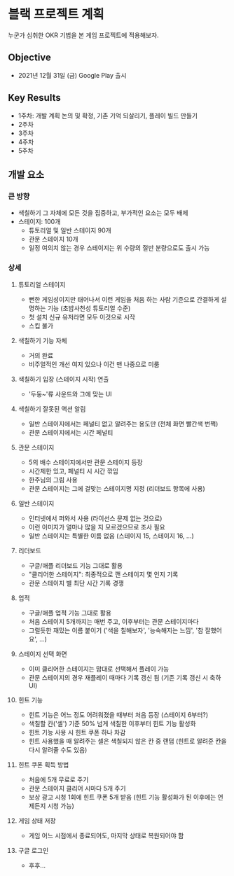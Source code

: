 # 블랙 프로젝트 계획

누군가 심취한 OKR 기법을 본 게임 프로젝트에 적용해보자.

## Objective
- 2021년 12월 31일 (금) Google Play 출시

## Key Results
- 1주차: 개발 계획 논의 및 확정, 기존 기억 되살리기, 플레이 빌드 만들기
- 2주차
- 3주차
- 4주차
- 5주차

## 개발 요소

### 큰 방향
- 색칠하기 그 자체에 모든 것을 집중하고, 부가적인 요소는 모두 배제
- 스테이지: 100개
    - 튜토리얼 및 일반 스테이지 90개
    - 관문 스테이지 10개
    - 일정 여의치 않는 경우 스테이지는 위 수량의 절반 분량으로도 출시 가능

### 상세

1. 튜토리얼 스테이지
    - 뻔한 게임성이지만 태어나서 이런 게임을 처음 하는 사람 기준으로 간결하게 설명하는 기능 (초밥사천성 튜토리얼 수준)
    - 첫 설치 신규 유저라면 모두 이것으로 시작
    - 스킵 불가

2. 색칠하기 기능 자체
    - 거의 완료
    - 비주얼적인 개선 여지 있으나 이건 맨 나중으로 미룸

2. 색칠하기 입장 (스테이지 시작) 연출
    - '두둥~'류 사운드와 그에 맞는 UI

3. 색칠하기 잘못된 액션 알림
    - 일반 스테이지에서는 페널티 없고 알려주는 용도만 (전체 화면 빨간색 번쩍)
    - 관문 스테이지에서는 시간 페널티

4. 관문 스테이지
    - 5의 배수 스테이지에서만 관문 스테이지 등장
    - 시간제한 있고, 페널티 시 시간 깎임
    - 한주님의 그림 사용
    - 관문 스테이지는 그에 걸맞는 스테이지명 지정 (리더보드 항목에 사용)

5. 일반 스테이지
    - 인터넷에서 퍼와서 사용 (라이선스 문제 없는 것으로)
    - 이런 이미지가 얼마나 많을 지 모르겠으므로 조사 필요
    - 일반 스테이지는 특별한 이름 없음 (스테이지 15, 스테이지 16, ...)

6. 리더보드
    - 구글/애플 리더보드 기능 그대로 활용
    - "클리어한 스테이지": 최종적으로 깬 스테이지 몇 인지 기록
    - 관문 스테이지 별 최단 시간 기록 경쟁
    
7. 업적
    - 구글/애플 업적 기능 그대로 활용
    - 처음 스테이지 5개까지는 매번 주고, 이후부터는 관문 스테이지마다
    - 그럴듯한 재밌는 이름 붙이기 ('색을 칠해보자', '능숙해지는 느낌', '참 잘했어요', ...)

8. 스테이지 선택 화면
    - 이미 클리어한 스테이지는 맘대로 선택해서 플레이 가능
    - 관문 스테이지의 경우 재플레이 때마다 기록 갱신 됨
        (기존 기록 갱신 시 축하 UI)

9. 힌트 기능
    - 힌트 기능은 어느 정도 어려워졌을 때부터 처음 등장 (스테이지 6부터?)
    - 색칠할 칸('셀') 기준 50% 넘게 색칠한 이후부터 힌트 기능 활성화
    - 힌트 기능 사용 시 힌트 쿠폰 하나 차감
    - 힌트 사용했을 때 알려주는 셀은 색칠되지 않은 칸 중 랜덤 (힌트로 알려준 칸을 다시 알려줄 수도 있음)

10. 힌트 쿠폰 획득 방법
    - 처음에 5개 무료로 주기
    - 관문 스테이지 클리어 시마다 5개 주기
    - 보상 광고 시청 1회에 힌트 쿠폰 5개 받음
        (힌트 기능 활성화가 된 이후에는 언제든지 시청 가능)

11. 게임 상태 저장
    - 게임 어느 시점에서 종료되어도, 마지막 상태로 복원되어야 함

12. 구글 로그인
    - 후후...
